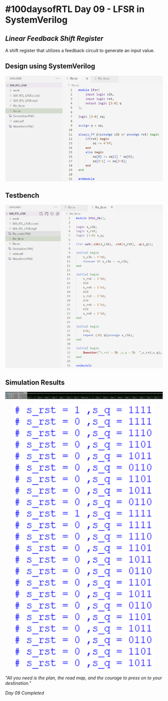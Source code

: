 # #100daysofRTL Day 09 - LFSR in SystemVerilog
## _Linear Feedback Shift Register_

A shift register that utilizes a feedback circuit to generate an input value.
## Design using SystemVerilog

<p align="center">
   <img alt="lfsrcode" title="lfsr" src="https://raw.githubusercontent.com/Marcotronics/100daysofRTL/main/009_RTL_LFSR/images/lfsr_code.PNG" width="550">
</p>

## Testbench

<p align="center">
   <img alt="lfsr_tb" title="lfsr" src="https://raw.githubusercontent.com/Marcotronics/100daysofRTL/main/009_RTL_LFSR/images/lfsr_tb.PNG" width="750">
</p>

## Simulation Results

<p align="center">
   <img alt="waveformlfsr" title="lfsr" src="https://raw.githubusercontent.com/Marcotronics/100daysofRTL/main/009_RTL_LFSR/images/Waveform.PNG" width="1150">
</p>

<p align="center">
   <img alt="simulfsr" title="lfsr" src="https://raw.githubusercontent.com/Marcotronics/100daysofRTL/main/009_RTL_LFSR/images/Simulation.PNG" width=" 450">
</p>

_"All you need is the plan, the road map, and the courage to press on to your destination."_

*Day 09 Completed*
